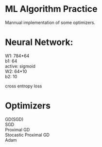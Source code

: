 # ML Algorithm Practice
Mannual implementation of some optimizers.

# Neural Network:
W1: 784\*64\
b1: 64\
active: sigmoid\
W2: 64\*10\
b2: 10

cross entropy loss

# Optimizers

GD(SGD)\
SGD\
Proximal GD\
Stocastic Proximal GD\
Adam
